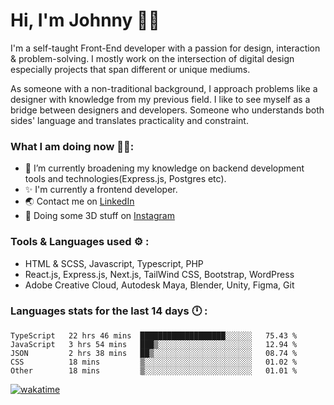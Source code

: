 # Hi, I'm Johnny 👋🧑‍

I'm a self-taught Front-End developer with a passion for design, interaction & problem-solving. I mostly work on the intersection of digital design especially projects that span different or unique mediums.

As someone with a non-traditional background, I approach problems like a designer with knowledge from my previous field. I like to see myself as a bridge between designers and developers. Someone who understands both sides' language and translates practicality and constraint.

### What I am doing now 🧑‍💻:

- 🔭 I’m currently broadening my knowledge on backend development tools and technologies(Express.js, Postgres etc).
- ✨ I'm currently a frontend developer.
- 🌏 Contact me on [LinkedIn](https://www.linkedin.com/in/johchai/)
- 🎨 Doing some 3D stuff on [Instagram](https://www.instagram.com/johnsaaz)

### Tools & Languages used ⚙️ :

- HTML & SCSS, Javascript, Typescript, PHP
- React.js, Express.js, Next.js, TailWind CSS, Bootstrap, WordPress
- Adobe Creative Cloud, Autodesk Maya, Blender, Unity, Figma, Git

### Languages stats for the last 14 days 🕛 :

<!--START_SECTION:waka-->

```text
TypeScript   22 hrs 46 mins  ███████████████████░░░░░░   75.43 %
JavaScript   3 hrs 54 mins   ███▒░░░░░░░░░░░░░░░░░░░░░   12.94 %
JSON         2 hrs 38 mins   ██▒░░░░░░░░░░░░░░░░░░░░░░   08.74 %
CSS          18 mins         ▒░░░░░░░░░░░░░░░░░░░░░░░░   01.02 %
Other        18 mins         ▒░░░░░░░░░░░░░░░░░░░░░░░░   01.01 %
```

<!--END_SECTION:waka-->

[![wakatime](https://wakatime.com/badge/user/0cd14e89-b357-451d-b5c1-4a79286fb5a6.svg)](https://wakatime.com/@0cd14e89-b357-451d-b5c1-4a79286fb5a6)
